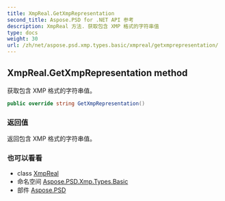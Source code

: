 ```yaml
---
title: XmpReal.GetXmpRepresentation
second_title: Aspose.PSD for .NET API 参考
description: XmpReal 方法. 获取包含 XMP 格式的字符串值
type: docs
weight: 30
url: /zh/net/aspose.psd.xmp.types.basic/xmpreal/getxmprepresentation/
---
```

## XmpReal.GetXmpRepresentation method

获取包含 XMP 格式的字符串值。

```csharp
public override string GetXmpRepresentation()
```

### 返回值

返回包含 XMP 格式的字符串值。

### 也可以看看

* class [XmpReal](../)
* 命名空间 [Aspose.PSD.Xmp.Types.Basic](../../xmpreal/)
* 部件 [Aspose.PSD](../../../)


